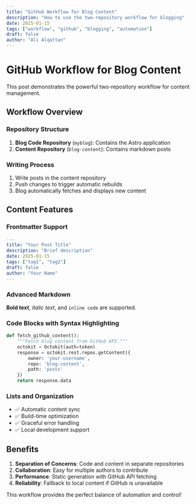 ```yaml
---
title: "GitHub Workflow for Blog Content"
description: "How to use the two-repository workflow for blogging"
date: 2025-01-15
tags: ["workflow", "github", "blogging", "automation"]
draft: false
author: "Ali Alqattan"
---
```


# GitHub Workflow for Blog Content

This post demonstrates the powerful two-repository workflow for content management.

## Workflow Overview

### Repository Structure

1. **Blog Code Repository** (`myblog`): Contains the Astro application
2. **Content Repository** (`blog-content`): Contains markdown posts

### Writing Process

1. Write posts in the content repository
2. Push changes to trigger automatic rebuilds
3. Blog automatically fetches and displays new content

## Content Features

### Frontmatter Support

```yaml
---
title: "Your Post Title"
description: "Brief description"
date: 2025-01-15
tags: ["tag1", "tag2"]
draft: false
author: "Your Name"
---
```

### Advanced Markdown

**Bold text**, *italic text*, and `inline code` are supported.

### Code Blocks with Syntax Highlighting

```python
def fetch_github_content():
    """Fetch blog content from GitHub API."""
    octokit = Octokit(auth=token)
    response = octokit.rest.repos.getContent({
        owner: 'your-username',
        repo: 'blog-content',
        path: 'posts'
    })
    return response.data
```

### Lists and Organization

- ✅ Automatic content sync
- ✅ Build-time optimization  
- ✅ Graceful error handling
- ✅ Local development support

## Benefits

1. **Separation of Concerns**: Code and content in separate repositories
2. **Collaboration**: Easy for multiple authors to contribute
3. **Performance**: Static generation with GitHub API fetching
4. **Reliability**: Fallback to local content if GitHub is unavailable

This workflow provides the perfect balance of automation and control!